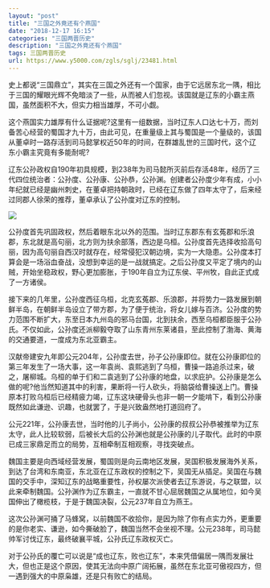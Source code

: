 ```yaml
---
layout: "post"
title: "三国之外竟还有个燕国"
date: "2018-12-17 16:15"
categories: "三国两晋历史"
description: "三国之外竟还有个燕国"
tags: 三国两晋历史
url: https://www.y5000.com/zgls/sglj/23481.html
---
```






史上都说“三国鼎立”，其实在三国之外还有一个国家，由于它远居东北一隅，相比于三国的耀眼光辉不免暗淡了一些，从而被人们忽视。该国就是辽东的小霸主燕国，虽然面积不大，但实力相当雄厚，不可小觑。

这个燕国实力雄厚有什么证据呢?这里有一组数据，当时辽东人口达七十万，而刘备苦心经营的蜀国才九十万，由此可见，在重量级上其与蜀国是一个量级的，该国从董卓时一路存活到司马懿掌权近50年的时间，在群雄乱世的三国时代，这个辽东小霸主究竟有多能耐呢?

辽东公孙政权自190年初具规模，到238年为司马懿所灭前后存活48年，经历了三代四位统治者：公孙度、公孙康、公孙恭，公孙渊。创建者公孙度少年有成，小小年纪就已经是幽州刺史，在董卓把持朝政时，已经在辽东做了四年太守了，后来经过同郡人徐荣的推荐，董卓承认了公孙度对辽东的控制。

![](https://img.y5000.com/uploads/allimg/170710/0924005496-0.jpg)

公孙度首先巩固政权，然后着眼东北以外的范围。当时辽东郡东有玄菟郡和乐浪郡，东北就是高句丽，北方则为扶余部落，西边是乌桓。公孙度首先选择收拾高句丽，因为高句丽自西汉时就存在，经常侵犯汉朝边境，实为一大隐患。公孙度本打算会是一场浴血奋战，没想到幸运的是一战就搞定。之后公孙度又平定了境内的山贼，开始坐稳政权，野心更加膨胀，于190年自立为辽东侯、平州牧，自此正式成了一方诸侯。

接下来的几年里，公孙度西征乌桓，北克玄菟郡、乐浪郡，并将势力一路发展到朝鲜半岛，在朝鲜半岛设立了带方郡，为了便于统治，将女儿嫁与百济。公孙度的势力范围不断扩大，东至日本九州岛的邪马台国，北到扶余，西至乌桓都臣服于公孙氏。不仅如此，公孙度还派柳毅夺取了山东青州东莱诸县，至此控制了渤海、黄海的交通要道，一度成为东北亚霸主。

汉献帝建安九年即公元204年，公孙度去世，孙子公孙康即位。就在公孙康即位的第三年发生了一场大事，这一年袁尚、袁熙逃到了乌桓，曹操一路追杀过来，破之，屠柳城。乌桓的单于们和二袁逃到了公孙康的地盘，以求庇护。公孙康是怎么做的呢?他当然知道其中的利害，果断将一行人砍头，将脑袋给曹操送上门。曹操原本打败乌桓后已经精疲力竭，辽东这块硬骨头也非一朝一夕能啃下，看到公孙康既然如此谦逊、识趣，也就罢了，于是兴致盎然地打道回府了。

公元221年，公孙康去世，当时他的儿子尚小，公孙康的叔叔公孙恭被推举为辽东太守，此人比较软弱，后被长大后的公孙渊也就是公孙康的儿子取代。此时的中原已成三家鼎足而立的局势，互相牵制互相观察，寻找突破点。

魏国主要是向西域经营发展，蜀国则是向云南地区发展，吴国积极发展海外关系，到达了台湾和东南亚，东北亚在辽东政权的控制之下，吴国无从插足。吴国在与魏国的交手中，深知辽东的战略重要性，孙权屡次派使者去辽东游说，与之联盟，以此来牵制魏国。公孙渊作为辽东霸主，一直就不甘心屈居魏国之从属地位，如今吴国伸出了橄榄枝，于是于魏国决裂，公元237年自立为燕王。

这次公孙渊可捅了马蜂窝，以前魏国不收拾你，是因为除了你有点实力外，更重要的是你老实、谦逊，如今撕破脸了，魏国当然不会坐视不理。公元238年，司马懿帅军讨伐辽东，最终破襄平城，公孙氏辽东政权灭亡。

对于公孙氏的覆亡可以说是“成也辽东，败也辽东”，本来凭借偏居一隅而发展壮大，但也正是这个原因，使其无法向中原广阔拓展，虽然在东北亚可傲视四方，但一遇到强大的中原枭雄，还是只有败亡的结局。

